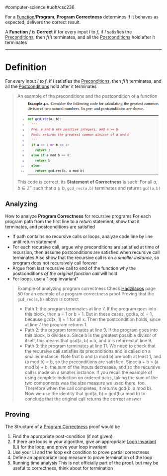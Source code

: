 #computer-science 
#uoft/csc236 

For a [Function](../../../Mathematics/MAT235%20Notes/Function.md)/**Program**, **Program Correctness** determines if it behaves as expected, delivers the correct result.

A **Function** $f$ is **Correct** if for every input $I$ to $f$, if $I$ satisfies the [Preconditions](Precondition.md), then $f(I)$ terminates, and all the [Postconditions](Postcondition.md) hold after it terminates

---
# Definition

For every input $I$ to $f$, if $I$ satisfies the [Preconditions](Precondition.md), then $f(I)$ terminates, and all the [Postconditions](Postcondition.md) hold after it terminates


 >An example of the preconditions and the postcondition of a function
> ![650](attachments/Pasted%20image%2020240612160719.png)
> This code is correct, its **Statement of Correctness** is such:
> 	For all $a,b\in \mathbb{Z}^{+}$ such that $a\geq b$, `gcd_rec(a,b)` terminates and returns `gcd(a,b)`


## Analyzing
How to analyze **Program Correctness** for recursive programs
For each program path from the first line to a *return* statement, show that it terminates, and postconditions are satisfied 
- If path contains no recursive calls or loops, analyze code line by line until return statement
- For each recursive call, argue why preconditions are satisfied at time of recursion, then assume postconditions are satisfied when recursive call terminates
	Also show that the recursive call is on a *smaller instance*, so program does not recursively call forever
- Argue from last recursive call to end of the function why the postconditions *of the original function call* will hold
- For loops, use a "loop invariant"

> Example of analyzing program correctness
> Check [Hadzilacos](attachments/CSC236%20Textbook%20Hadzilacos.pdf) page 50 for an example of a program correctness proof
> Proving that the `gcd_rec(a,b)` above is correct
> 	- Path 1: the program terminates at line 7. If the program goes into this block, then a = 1 or b = 1. But in these cases, gcd(a, b) = 1, because gcd(x, 1) = 1 for all x. Then the postcondition holds, since at line 7 the program returns 1. 
> 	- Path 2: the program terminates at line 9. If the program goes into this block, b divides a. Since b is the greatest possible divisor of itself, this means that gcd(a, b) = b, and b is returned at line 9.
> 	- Path 3: the program terminates at line 11. We need to check that the recursive call satisfies its preconditions and is called on a smaller instance. Note that b and (a mod b) are both at least 1, and (a mod b) < b, so the preconditions are satisfied. Since a + b > (a mod b) + b, the sum of the inputs decreases, and so the recursive call is made on a smaller instance. If you recall the example of using complete induction on ordered pairs, taking the sum of the two components was the size measure we used there, too. 
> 	Therefore when the call completes, it returns gcd(b, a mod b). Now we use the identity that gcd(a, b) = gcd(b,a mod b) to conclude that the original call returns the correct answer

## Proving
The Structure of a [Program Correctness](.md) proof would be
1. Find the appropriate post-condition (if not given)
2. If there are loops in your algorithm, give an appropriate [Loop Invariant](Loop%20Invariant.md) (LI) for the loop, and prove your loop invariant
3. Use your LI and the loop exit condition to prove partial correctness
4. Define an appropriate loop measure to prove termination of the loop
5. Running time analysis
	This is not officially part of the proof. but may be useful to correctness, think about for termination
